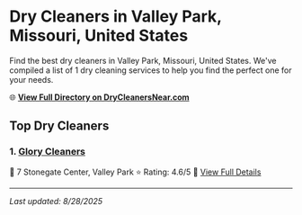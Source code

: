 # Dry Cleaners in Valley Park, Missouri, United States

Find the best dry cleaners in Valley Park, Missouri, United States. We've compiled a list of 1 dry cleaning services to help you find the perfect one for your needs.

🌐 **[View Full Directory on DryCleanersNear.com](https://drycleanersnear.com/city/US/Missouri/Valley%20Park)**

## Top Dry Cleaners

### 1. [Glory Cleaners](https://drycleanersnear.com/dryCleaner/686f1f381cef475d4de84165/glory-cleaners)
📍 7 Stonegate Center, Valley Park
⭐ Rating: 4.6/5
🔗 [View Full Details](https://drycleanersnear.com/dryCleaner/686f1f381cef475d4de84165/glory-cleaners)


---

*Last updated: 8/28/2025*
